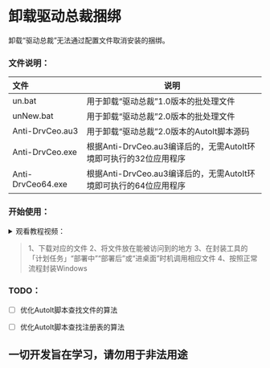 # 卸载驱动总裁捆绑

卸载“驱动总裁”无法通过配置文件取消安装的捆绑。

### 文件说明：

| 文件              | 说明                                                         |
| :---------------- | ------------------------------------------------------------ |
| un.bat            | 用于卸载“驱动总裁”1.0版本的批处理文件                        |
| unNew.bat         | 用于卸载“驱动总裁”2.0版本的批处理文件                        |
| Anti-DrvCeo.au3   | 用于卸载“驱动总裁”2.0版本的AutoIt脚本源码                    |
| Anti-DrvCeo.exe   | 根据Anti-DrvCeo.au3编译后的，无需AutoIt环境即可执行的32位应用程序 |
| Anti-DrvCeo64.exe | 根据Anti-DrvCeo.au3编译后的，无需AutoIt环境即可执行的64位应用程序 |



### 开始使用：

<details><summary>观看教程视频：</summary>
<p>un.bat：适用于卸载驱动总裁1.0<br/>
  <a href="https://www.acfun.cn/v/ac23442419" target="_blank">AcFun</a><br/>
  <a href="https://www.bilibili.com/video/BV1dT4y1P7mt" target="_blank">bilibili</a><br/>
  <a href="https://youtu.be/-8A9fIsQcn8" target="_blank">YouTube</a><br/>
 </p>
<p>unNew.bat：适用于卸载驱动总裁2.0<br/>
  <a href="https://www.acfun.cn/v/ac24542327" target="_blank">AcFun</a><br/>
  <a href="https://www.bilibili.com/video/BV1Zp4y1p799" target="_blank">bilibili</a><br/>
  <a href="https://youtu.be/caQ4b0IaQz8" target="_blank">YouTube</a><br/>
 </p>
 <p>Anti-DrvCeo：适用于卸载驱动总裁2.0（推荐）<br/>
  <a href="" target="_blank">AcFun</a><br/>
  <a href="" target="_blank">bilibili</a><br/>
 	<a href="" target="_blank">YouTube</a><br/>
 </p>
</details>


>1、下载对应的文件
>2、将文件放在能被访问到的地方
>3、在封装工具的「计划任务」“部署中”“部署后”或“进桌面”时机调用相应文件
>4、按照正常流程封装Windows

### TODO：

- [ ] 优化AutoIt脚本查找文件的算法
- [ ] 优化AutoIt脚本查找注册表的算法



## 一切开发旨在学习，请勿用于非法用途

